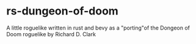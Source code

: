 # rs-dungeon-of-doom
A little roguelike written in rust and bevy as a "porting"of the Dongeon of Doom roguelike by Richard D. Clark
